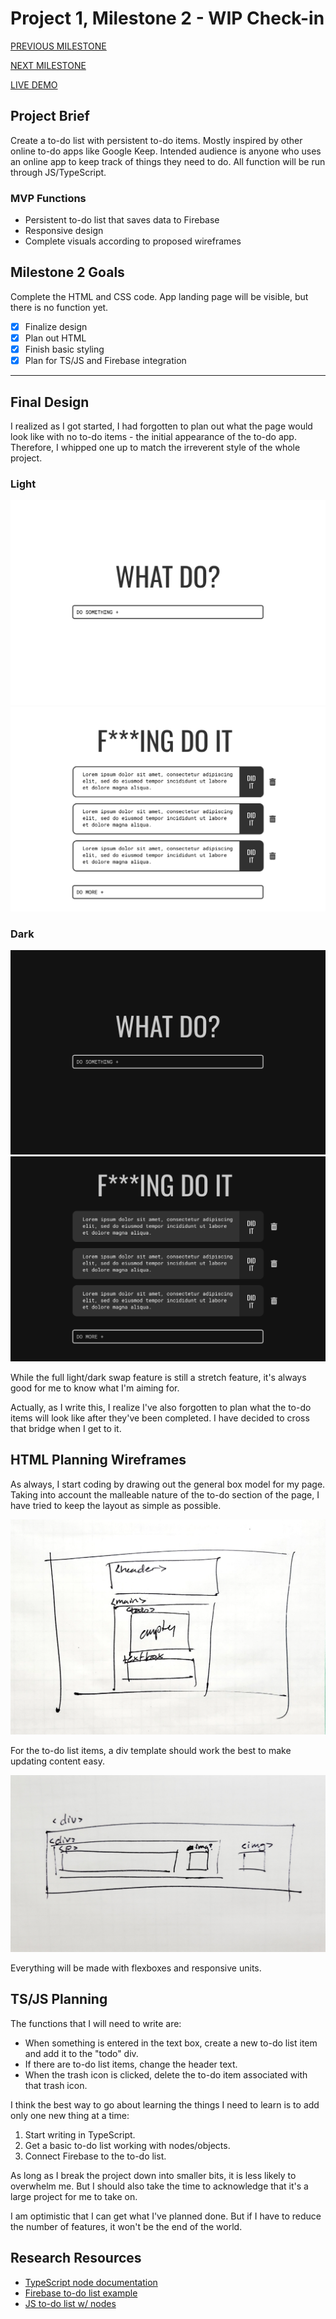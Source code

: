 # Project 1, Milestone 2 - WIP Check-in

[PREVIOUS MILESTONE](milestone1.md)

[NEXT MILESTONE](milestone3.md)

[LIVE DEMO](https://atls4630-fwd.vercel.app/projects/project1/index.html)

## Project Brief

Create a to-do list with persistent to-do items. Mostly inspired by other online to-do apps like Google Keep. Intended audience is anyone who uses an online app to keep track of things they need to do. All function will be run through JS/TypeScript.

### MVP Functions

- Persistent to-do list that saves data to Firebase
- Responsive design
- Complete visuals according to proposed wireframes

## Milestone 2 Goals

Complete the HTML and CSS code. App landing page will be visible, but there is no function yet.

- [x] Finalize design
- [x] Plan out HTML
- [x] Finish basic styling
- [x] Plan for TS/JS and Firebase integration

---

## Final Design

I realized as I got started, I had forgotten to plan out what the page would look like with no to-do items - the initial appearance of the to-do app. Therefore, I whipped one up to match the irreverent style of the whole project.

### Light

![Landing page, light](images/landing_light.png)
![Filled list, light](images/desktop_light.png)

### Dark

![Landing page, dark](images/landing_dark.png)
![Filled list, dark](images/desktop_dark.png)

While the full light/dark swap feature is still a stretch feature, it's always good for me to know what I'm aiming for.

Actually, as I write this, I realize I've also forgotten to plan what the to-do items will look like after they've been completed. I have decided to cross that bridge when I get to it.

## HTML Planning Wireframes

As always, I start coding by drawing out the general box model for my page. Taking into account the malleable nature of the to-do section of the page, I have tried to keep the layout as simple as possible.

![HTML wireframe planning](images/html_planning.png)

For the to-do list items, a div template should work the best to make updating content easy.

![To-do item planning](images/todo_item.jpeg)

Everything will be made with flexboxes and responsive units.

## TS/JS Planning

The functions that I will need to write are:

- When something is entered in the text box, create a new to-do list item and add it to the "todo" div.
- If there are to-do list items, change the header text.
- When the trash icon is clicked, delete the to-do item associated with that trash icon.

I think the best way to go about learning the things I need to learn is to add only one new thing at a time:

1) Start writing in TypeScript.
2) Get a basic to-do list working with nodes/objects.
3) Connect Firebase to the to-do list.

As long as I break the project down into smaller bits, it is less likely to overwhelm me. But I should also take the time to acknowledge that it's a large project for me to take on.

I am optimistic that I can get what I've planned done. But if I have to reduce the number of features, it won't be the end of the world.

## Research Resources

- [TypeScript node documentation](https://github.com/cnakpil/atls4630-fwd/blob/main/documentation/project1/milestone2.md)
- [Firebase to-do list example](https://dev.to/lada496/to-do-list-with-firebase-web-ver9-hd8)
- [JS to-do list w/ nodes](https://codepen.io/franklynroth/pen/ZYeaBd)